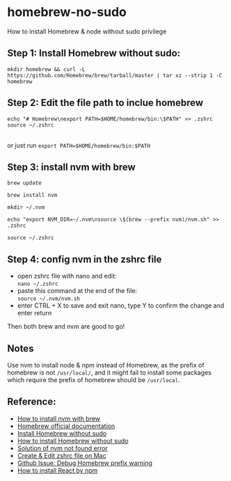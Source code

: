 # homebrew-no-sudo
How to install Homebrew &amp; node without sudo privilege 

## Step 1: Install Homebrew without sudo:
`
mkdir homebrew && curl -L https://github.com/Homebrew/brew/tarball/master | tar xz --strip 1 -C homebrew
`

## Step 2: Edit the file path to inclue homebrew

```
echo "# Homebrew\nexport PATH=$HOME/homebrew/bin:\$PATH" >> .zshrc
source ~/.zshrc
```
&nbsp;  
or just run 
`
export PATH=$HOME/homebrew/bin:$PATH
`
## Step 3: install nvm with brew
```
brew update

brew install nvm

mkdir ~/.nvm

echo "export NVM_DIR=~/.nvm\nsource \$(brew --prefix nvm)/nvm.sh" >> .zshrc

source ~/.zshrc
```
## Step 4: config nvm in the zshrc file 

- open zshrc file with nano and edit:&nbsp;  
`
nano ~/.zshrc
`
&nbsp;  
- paste this command at the end of the file:&nbsp;  
`
source ~/.nvm/nvm.sh
`
&nbsp;  
- enter CTRL + X to save and exit nano, type Y to confirm the change and enter return

Then both brew and nvm are good to go!

## Notes
Use nvm to install node & npm instead of Homebrew, as the prefix of homebrew is not `/usr/local/`, and it might fail to install some packages which require the prefix of homebrew should be `/usr/local`.

## Reference:
- [How to install nvm with brew](https://medium.com/devops-techable/how-to-install-nvm-node-version-manager-on-macos-with-homebrew-1bc10626181)
- [Homebrew official documentation](https://docs.brew.sh/Installation#untar-anywhere-unsupported)
- [Install Homebrew without sudo](https://www.scivision.dev/macos-homebrew-non-sudo)
- [How to install Homebrew without sudo](https://superuser.com/questions/619498/can-i-install-homebrew-without-sudo-privileges)
- [Solution of nvm not found error](https://stackoverflow.com/questions/16904658/node-version-manager-install-nvm-command-not-found)
- [Create & Edit zshrc file on Mac](https://superuser.com/questions/886132/where-is-the-zshrc-file-on-mac)
- [Github Issue: Debug Homebrew prefix warning](https://github.com/Homebrew/install/issues/121)
- [How to install React by npm](https://dev.to/sushmeet/how-to-install-react-in-5-minutes-dmo)


